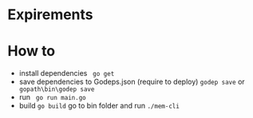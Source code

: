 # Expirements

# How to

- install dependencies ``` go get```
- save dependencies to Godeps.json (require to deploy) ``` godep save ``` or ``` gopath\bin\godep save```
- run ``` go run main.go```
- build ``` go build ``` go to bin folder and run ```./mem-cli```
